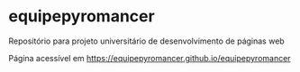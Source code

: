 # equipepyromancer
Repositório para projeto universitário de desenvolvimento de páginas web

Página acessível em https://equipepyromancer.github.io/equipepyromancer
